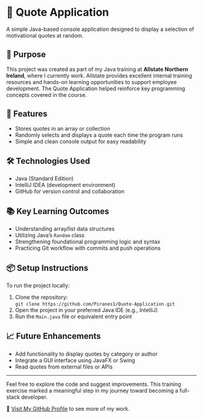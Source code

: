 # 📝 Quote Application

A simple Java-based console application designed to display a selection of motivational quotes at random.

## 🎯 Purpose

This project was created as part of my Java training at **Allstate Northern Ireland**, where I currently work. Allstate provides excellent internal training resources and hands-on learning opportunities to support employee development. The Quote Application helped reinforce key programming concepts covered in the course.

## 🚀 Features

- Stores quotes in an array or collection
- Randomly selects and displays a quote each time the program runs
- Simple and clean console output for easy readability

## 🛠️ Technologies Used

- Java (Standard Edition)
- IntelliJ IDEA (development environment)
- GitHub for version control and collaboration

## 📚 Key Learning Outcomes

- Understanding array/list data structures
- Utilizing Java’s `Random` class
- Strengthening foundational programming logic and syntax
- Practicing Git workflow with commits and push operations

## 📦 Setup Instructions

To run the project locally:
1. Clone the repository:  
   `git clone https://github.com/Piranes1/Quote-Application.git`
2. Open the project in your preferred Java IDE (e.g., IntelliJ)
3. Run the `Main.java` file or equivalent entry point

## 📈 Future Enhancements

- Add functionality to display quotes by category or author
- Integrate a GUI interface using JavaFX or Swing
- Read quotes from external files or APIs

---

Feel free to explore the code and suggest improvements. This training exercise marked a meaningful step in my journey toward becoming a full-stack developer.

🔗 [Visit My GitHub Profile](https://github.com/Piranes1) to see more of my work.

